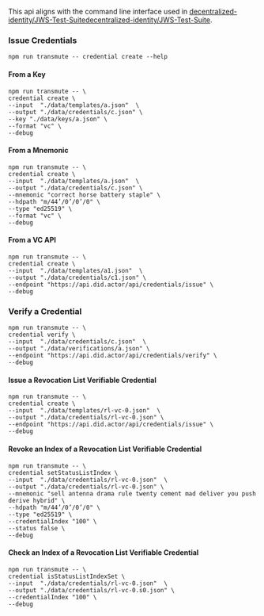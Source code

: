 This api aligns with the command line interface used in [decentralized-identity/JWS-Test-Suitedecentralized-identity/JWS-Test-Suite](https://github.com/decentralized-identity/JWS-Test-Suite).

### Issue Credentials

```
npm run transmute -- credential create --help
```

#### From a Key

```
npm run transmute -- \
credential create \
--input  "./data/templates/a.json"  \
--output "./data/credentials/c.json" \
--key "./data/keys/a.json" \
--format "vc" \
--debug
```

#### From a Mnemonic

```
npm run transmute -- \
credential create \
--input  "./data/templates/a.json"  \
--output "./data/credentials/c.json" \
--mnemonic "correct horse battery staple" \
--hdpath "m/44’/0’/0’/0" \
--type "ed25519" \
--format "vc" \
--debug
```

#### From a VC API

```
npm run transmute -- \
credential create \
--input  "./data/templates/a1.json"  \
--output "./data/credentials/c1.json" \
--endpoint "https://api.did.actor/api/credentials/issue" \
--debug
```

### Verify a Credential

```
npm run transmute -- \
credential verify \
--input  "./data/credentials/c.json"  \
--output "./data/verifications/a.json" \
--endpoint "https://api.did.actor/api/credentials/verify" \
--debug
```

#### Issue a Revocation List Verifiable Credential

```
npm run transmute -- \
credential create \
--input  "./data/templates/rl-vc-0.json"  \
--output "./data/credentials/rl-vc-0.json" \
--endpoint "https://api.did.actor/api/credentials/issue" \
--debug
```

#### Revoke an Index of a Revocation List Verifiable Credential

```
npm run transmute -- \
credential setStatusListIndex \
--input  "./data/credentials/rl-vc-0.json"  \
--output "./data/credentials/rl-vc-0.json" \
--mnemonic "sell antenna drama rule twenty cement mad deliver you push derive hybrid" \
--hdpath "m/44’/0’/0’/0" \
--type "ed25519" \
--credentialIndex "100" \
--status false \
--debug
```

#### Check an Index of a Revocation List Verifiable Credential

```
npm run transmute -- \
credential isStatusListIndexSet \
--input  "./data/credentials/rl-vc-0.json"  \
--output "./data/credentials/rl-vc-0.s0.json" \
--credentialIndex "100" \
--debug
```
